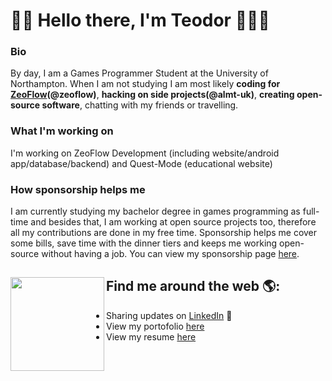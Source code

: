 # 👋🏻 Hello there, I'm Teodor 👨🏻‍💻

<!-- <img src="https://raw.githubusercontent.com/M0nica/M0nica/master/gh-header-image-cropped.png" alt="Banner that describes Teodor Grigor - games programmer and android developer"> -->

### Bio
By day, I am a Games Programmer Student at the University of Northampton. When I am not studying I am most likely **coding for [ZeoFlow](https://zeoflow.com/team/teodor_g)(@zeoflow)**, **hacking on side projects(@almt-uk)**, **creating open-source software**, chatting with my friends or travelling.

### What I'm working on
I'm working on ZeoFlow Development (including website/android app/database/backend) and Quest-Mode (educational website)

### How sponsorship helps me
I am currently studying my bachelor degree in games programming as full-time and besides that, I am working at open source projects too, therefore all my contributions are done in my free time. Sponsorship helps me cover some bills, save time with the dinner tiers and keeps me working open-source without having a job. You can view my sponsorship page <a href="https://github.com/sponsors/TeodorHMX1">here</a>.

## Find me around the web 🌎: <a href="https://github.com/sponsors/TeodorHMX1"><img align="left" width="150" height="150" src="https://github.com/M0nica/M0nica/blob/main/octomonica/m0nica-octocat-rotating.gif?raw=true"></a>
- Sharing updates on <a href="https://www.linkedin.com/in/teo.grigor/">LinkedIn</a> 💼
- View my portofolio <a href="https://team.zeoflow.com/teodor_g" target="_blank">here</a>
- View my resume <a href="https://github.com/TeodorHMX1/TeodorHMX1/blob/master/assets/documents/resume_teodor_grigor.pdf">here</a>
